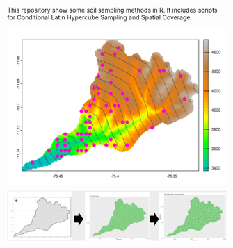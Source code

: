 This repository show some soil sampling methods in R. It includes scripts for Conditional Latin Hypercube Sampling and Spatial Coverage.

![](./outputs/clhs_export.png)

![](./outputs/spatial_coverage.png)
